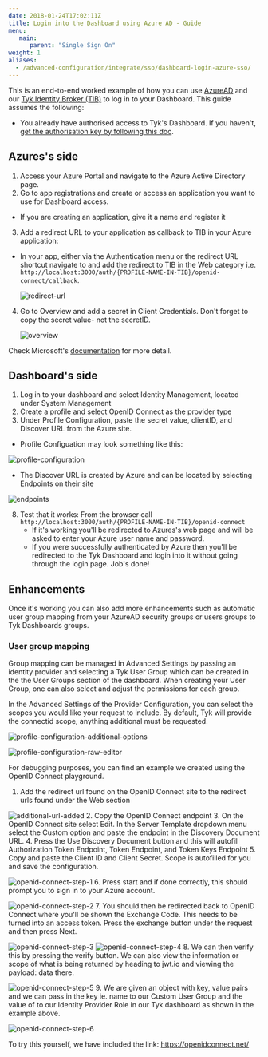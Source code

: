 ```yaml
---
date: 2018-01-24T17:02:11Z
title: Login into the Dashboard using Azure AD - Guide
menu:
   main:
      parent: "Single Sign On"
weight: 1
aliases:
  - /advanced-configuration/integrate/sso/dashboard-login-azure-sso/
---
```



This is an end-to-end worked example of how you can use [AzureAD](https://azure.microsoft.com/en-gb/services/active-directory/) and our [Tyk Identity Broker (TIB)](https://tyk.io/docs/concepts/tyk-components/identity-broker/
) to log in to your Dashboard.
This guide assumes the following:

* You already have authorised access to Tyk's Dashboard. If you haven't, [get the authorisation key by following this doc](/docs/basic-config-and-security/security/dashboard/create-users/#a-name-with-api-a-create-a-dashboard-user-with-the-api).


## Azures's side
1. Access your Azure Portal and navigate to the Azure Active Directory page.
2. Go to app registrations and create or access an application you want to use for Dashboard access.
  - If you are creating an application, give it a name and register it 
3. Add a redirect URL to your application as callback to TIB in your Azure application:
  - In your app, either via the Authentication menu or the redirect URL shortcut navigate to and add the redirect to TIB in the Web category i.e. `http://localhost:3000/auth/{PROFILE-NAME-IN-TIB}/openid-connect/callback`.

    ![redirect-url](/docs/img/azureAD/redirect-URL-1.png)
4. Go to Overview and add a secret in Client Credentials. Don't forget to copy the secret value- not the secretID. 

    ![overview](/docs/img/azureAD/overview-1.png)

Check Microsoft's [documentation](https://docs.microsoft.com/en-us/azure/active-directory/develop/quickstart-register-app) for more detail.

## Dashboard's side 
1. Log in to your dashboard and select Identity Management, located under System Management
2. Create a profile and select OpenID Connect as the provider type
3. Under Profile Configuration, paste the secret value, clientID, and Discover URL from the Azure site. 
  - Profile Configuation may look something like this:

  ![profile-configuration](/docs/img/azureAD/profile-configuration-1.png)

  - The Discover URL is created by Azure and can be located by selecting Endpoints on their site

  ![endpoints](/docs/img/azureAD/endpoints-1.png)

8. Test that it works:
   From the browser call `http://localhost:3000/auth/{PROFILE-NAME-IN-TIB}/openid-connect`
    - If it's working you'll be redirected to Azures's web page and will be asked to enter your Azure user name and password.
    - If you were successfully authenticated by Azure then you'll be redirected to the Tyk Dashboard and login into it without going through the login page. Job's done!

## Enhancements

Once it's working you can also add more enhancements such as automatic user group mapping from your AzureAD security groups or users groups to Tyk Dashboards groups.

### User group mapping
Group mapping can be managed in Advanced Settings by passing an identity provider and selecting a Tyk User Group which can be created in the the User Groups section of
the dashboard. When creating your User Group, one can also select and adjust the permissions for each group.

In the Advanced Settings of the Provider Configuration, you can select the scopes you would like your request to include. By default, Tyk will provide the connectid scope, anything additional must be requested. 

![profile-configuration-additional-options](/docs/img/azureAD/additional-options.png)

![profile-configuration-raw-editor](/docs/img/azureAD/raw-editor.png)

For debugging purposes, you can find an example we created using the OpenID Connect playground.
1. Add the redirect url found on the OpenID Connect site to the redirect urls found under the Web section

![additional-url-added](/docs/img/azureAD/openid_connect/additional_redirect_url.png)
2. Copy the OpenID Connect endpoint
3. On the OpenID Connect site select Edit. In the Server Template dropdown menu select the Custom option and paste the endpoint in the Discovery Document URL. 
4. Press the Use Discovery Document button and this will autofill Authorization Token Endpoint, Token Endpoint, and Token Keys Endpoint
5. Copy and paste the Client ID and Client Secret. Scope is autofilled for you and save the configuration.

![openid-connect-step-1](/docs/img/azureAD/openid_connect/step-1.png)
6. Press start and if done correctly, this should prompt you to sign in to your Azure account.

![openid-connect-step-2](/docs/img/azureAD/openid_connect/step-2.png)
7. You should then be redirected back to OpenID Connect where you'll be shown the Exchange Code. This needs to be turned into an access token. Press the exchange button under the request and then press Next.

![openid-connect-step-3](/docs/img/azureAD/openid_connect/step-3.png)
![openid-connect-step-4](/docs/img/azureAD/openid_connect/step-4.png)
8. We can then verify this by pressing the verify button. We can also view the information or scope of what is being returned by heading to jwt.io and viewing the payload: data there.

![openid-connect-step-5](/docs/img/azureAD/openid_connect/step-5.png)
9. We are given an object with key, value pairs and we can pass in the key ie. name to our Custom User Group and the value of to our Identity Provider Role in our Tyk dashboard as shown in the example above. 

![openid-connect-step-6](/docs/img/azureAD/openid_connect/step-6.png)

To try this yourself, we have included the link: https://openidconnect.net/